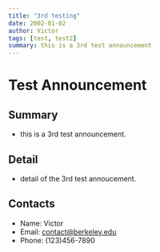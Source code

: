 ```yaml
---
title: "3rd testing"
date: 2002-01-02
author: Victor
tags: [test, test2]
summary: this is a 3rd test announcement 
---
```


# Test Announcement

## Summary

- this is a 3rd test announcement.
 
## Detail

- detail of the 3rd test annoucement.

## Contacts

- Name: Victor
- Email: contact@berkeley.edu
- Phone: (123)456-7890

